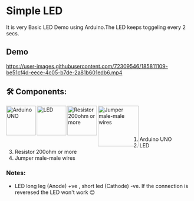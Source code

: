 # Simple LED
It is very Basic LED Demo using Arduino.The LED keeps toggeling every 2 secs.

## Demo
https://user-images.githubusercontent.com/72309546/185811109-be51cf4d-eece-4c05-b7de-2a81b601edb6.mp4



## 🛠️ Components:
<img align="left" alt="Arduino UNO" width="80px" src="https://upload.wikimedia.org/wikipedia/commons/thumb/3/38/Arduino_Uno_-_R3.jpg/220px-Arduino_Uno_-_R3.jpg" draggable="false"/>
 
 <img align="left" alt="LED" width="80px" src="https://media.istockphoto.com/vectors/red-led-icon-on-white-background-led-sign-light-emitting-diode-flat-vector-id886019460?k=20&m=886019460&s=170667a&w=0&h=m9Nty9VBLojMhEqKjtOZBZfNjjoZvw39a766V7jeGdY=" draggable="false"/>
    
<img align="left" alt="Resistor 200ohm or more" width="80px" src="https://ielectrony-com.b-cdn.net/wp-content/uploads/2018/09/220-resistor-1-tolerance-True.png" draggable="false"/>
   
<img align="left" alt="Jumper male-male wires" width="110px" src="https://potentiallabs.com/cart/image/cache/catalog/nov-dec/m-m-800x600.jpg" draggable="false"/>
 
 <br><br><br><br>
 
 <ol>
 <li>Arduino UNO</li>
 <li>LED</li>
 <li>Resistor 200ohm or more</li>
 <li>Jumper male-male wires</li>
 </ol>

### Notes:
<ul>
<li>LED long leg (Anode) +ve  ,  short led (Cathode) -ve.    If the connection is reveresed the LED won't work 😊</li>
</ul>
